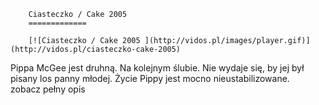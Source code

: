 
        Ciasteczko / Cake 2005 
        =============
        
        [![Ciasteczko / Cake 2005 ](http://vidos.pl/images/player.gif)](http://vidos.pl/ciasteczko-cake-2005)
        
        
 Pippa McGee jest druhną. Na kolejnym ślubie. Nie wydaje się, by jej był pisany los panny młodej. Życie Pippy jest mocno nieustabilizowane. zobacz pełny opis
    